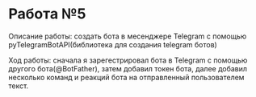 # Работа №5
Описание работы: создать бота в месенджере Telegram с помощью pyTelegramBotAPI(библиотека для создания telegram ботов)

Ход работы: сначала я зарегестрировал бота в Telegram с помощью другого бота(@BotFather), затем добавил токен бота, далее добавил несколько команд и реакций бота на
отправленный пользователем текст.
